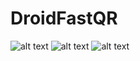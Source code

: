 # DroidFastQR

![alt text](https://github.com/azze-r/DroidFastQR/blob/master/screen1.jpg)
![alt text](https://github.com/azze-r/DroidFastQR/blob/master/scree2.jpg)
![alt text](https://github.com/azze-r/DroidFastQR/blob/master/screen3.jpg)
